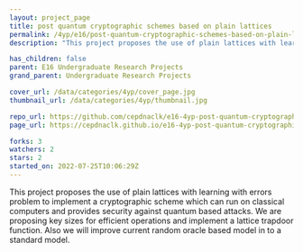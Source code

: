 ```yaml
---
layout: project_page
title: post quantum cryptographic schemes based on plain lattices
permalink: /4yp/e16/post-quantum-cryptographic-schemes-based-on-plain-lattices/
description: "This project proposes the use of plain lattices with learning with errors problem to implement a cryptographic scheme which can run on classical computers and provides security against quantum based attacks. We are proposing key sizes for efficient operations and implement a lattice trapdoor function. Also we will improve current random oracle based model in to a standard model. "

has_children: false
parent: E16 Undergraduate Research Projects
grand_parent: Undergraduate Research Projects

cover_url: /data/categories/4yp/cover_page.jpg
thumbnail_url: /data/categories/4yp/thumbnail.jpg

repo_url: https://github.com/cepdnaclk/e16-4yp-post-quantum-cryptographic-schemes-based-on-plain-lattices
page_url: https://cepdnaclk.github.io/e16-4yp-post-quantum-cryptographic-schemes-based-on-plain-lattices

forks: 3
watchers: 2
stars: 2
started_on: 2022-07-25T10:06:29Z
---
```

This project proposes the use of plain lattices with learning with errors problem to implement a cryptographic scheme which can run on classical computers and provides security against quantum based attacks. We are proposing key sizes for efficient operations and implement a lattice trapdoor function. Also we will improve current random oracle based model in to a standard model. 

